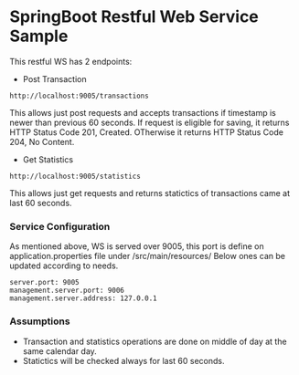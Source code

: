 # SpringBoot Restful Web Service Sample

This restful WS has 2 endpoints:
* Post Transaction
```
http://localhost:9005/transactions
```
This allows just post requests and accepts transactions if timestamp is newer than previous 60 seconds. 
If request is eligible for saving, it returns HTTP Status Code 201, Created. OTherwise it returns HTTP Status Code 204, No Content.
* Get Statistics
```
http://localhost:9005/statistics
```
This allows just get requests and returns statictics of transactions came at last 60 seconds.
###  Service Configuration
As mentioned above, WS is served over 9005, this port is define on application.properties file under /src/main/resources/
Below ones can be updated according to needs.
```
server.port: 9005
management.server.port: 9006
management.server.address: 127.0.0.1
```
###  Assumptions
* Transaction and statistics operations are done on middle of day at the same calendar day.
* Statictics will be checked always for last 60 seconds.




